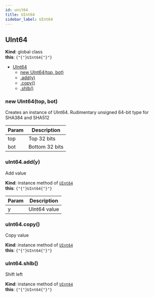 ```yaml
---
id: unit64
title: UInt64
sidebar_label: UInt64
---
```

<a name="UInt64" />

## UInt64

**Kind**: global class  
**this**: <code>{"{"}UInt64{"}"}</code>  

-   [UInt64](#UInt64)
    -   [new UInt64(top, bot)](#new_UInt64_new)
    -   [.add(y)](#UInt64+add)
    -   [.copy()](#UInt64+copy)
    -   [.shlb()](#UInt64+shlb)

<a name="new_UInt64_new" />

### new UInt64(top, bot)

Creates an instance of UInt64. Rudimentary unsigned 64-bit type for SHA384 and SHA512

| Param | Description    |
| ----- | -------------- |
| top   | Top 32 bits    |
| bot   | Bottom 32 bits |

<a name="UInt64+add" />

### uInt64.add(y)

Add value

**Kind**: instance method of [<code>UInt64</code>](#UInt64)  
**this**: <code>{"{"}UInt64{"}"}</code>  

| Param | Description  |
| ----- | ------------ |
| y     | UInt64 value |

<a name="UInt64+copy" />

### uInt64.copy()

Copy value

**Kind**: instance method of [<code>UInt64</code>](#UInt64)  
**this**: <code>{"{"}UInt64{"}"}</code>  
<a name="UInt64+shlb" />

### uInt64.shlb()

Shift left

**Kind**: instance method of [<code>UInt64</code>](#UInt64)  
**this**: <code>{"{"}UInt64{"}"}</code>  
